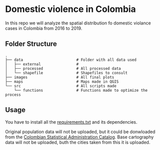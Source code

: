 # Domestic violence in Colombia

In this repo we will analyze the spatial distribution fo domestic violance cases in Colombia from 2016 to 2019.

## Folder Structure

```
.
├── data                        # Folder with all data used
│   ├── external                # 
│   ├── processed               # All processed data
│   └── shapefile               # Shapefiles to consult
├── images                      # All final plots
├── maps                        # Maps made in QGIS
└── src                         # All scripts made
    └── functions               # Functions made to optimize the process
```

## Usage

You have to install all the [requirements.txt](requirements.txt) and its dependencies.

Original population data will not be uploaded, but it could be donwloaded from the [Colombian Statistical Administration Catalog](https://microdatos.dane.gov.co/index.php/catalog/central/about). Base cartography data will not be uploaded, buth the cities taken from this it is uploaded.